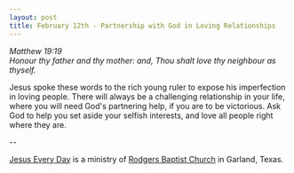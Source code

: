 ```yaml
---
layout: post
title: February 12th - Partnership with God in Loving Relationships
---
```


_Matthew 19:19  
Honour thy father and thy mother: and, Thou shalt love thy neighbour
as thyself._

Jesus spoke these words to the rich young ruler to expose his
imperfection in loving people. There will always be a challenging
relationship in your life, where you will need God's partnering help,
if you are to be victorious. Ask God to help you set aside your
selfish interests, and love all people right where they are.

 --

<a href=http://jesuseveryday.net>Jesus Every Day</a> is a ministry of <a href=http://rodgersbaptist.net>Rodgers Baptist Church</a> in Garland, Texas.
